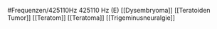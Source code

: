 #Frequenzen/425110Hz
425110 Hz (E)
[[Dysembryoma]]
[[Teratoiden Tumor]]
[[Teratom]]
[[Teratoma]]
[[Trigeminusneuralgie]]